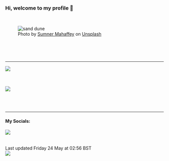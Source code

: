 <h3>Hi, welcome to my profile 👋</h3>

<br />
<figure>
  <img
    src="https://images.unsplash.com/photo-1504548840739-580b10ae7715?crop=entropy&cs=tinysrgb&fit=max&fm=jpg&ixid=M3wyNzQ3MDB8MHwxfHJhbmRvbXx8fHx8fHx8fDE3MTY1MTIzNTJ8&ixlib=rb-4.0.3&q=80&w=1080&auto=format"
    alt="sand dune" 
  />
  <figcaption>Photo by <a
    href="https://unsplash.com/@sumnerm?utm_source=Profile%20readme&utm_medium=referral">Sumner Mahaffey</a> on <a
    href="https://unsplash.com/?utm_source=Profile%20readme&utm_medium=referral">Unsplash</a></figcaption>
</figure>




  <br /><br /><br />

<hr />
<img
  src="https://github-readme-stats.vercel.app/api?username=shanelucy&show_icons=true&theme=calm"
/>
<br /><br /><br />

<img 
  src="https://github-readme-stats.vercel.app/api/top-langs/?username=shanelucy&theme=calm"
/>
<br /><br /><br /><br />
<hr />
<h4>My Socials:</h4>
<a href="https://uk.linkedin.com/in/shane-lucy-4735b616a">
  <img
    src="https://img.shields.io/badge/linkedin%20-%230077B5.svg?&style=for-the-badge&logo=linkedin&logoColor=white"
  />
</a>
<br /><br /><br />
Last updated Friday 24 May at 02:56 BST
<br />
<img
  src="https://github.com/ShaneLucy/ShaneLucy/workflows/README%20build/badge.svg"
/>
